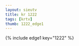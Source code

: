 ```yaml
--- 
layout: sieutv
title: kr 1222
tags: [krtv]
thumb: 1222_edge1
---
```

{% include edge1 key="1222" %} 
